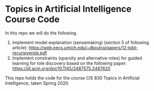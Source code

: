 # Topics in Artificial Intelligence Course Code

In this repo we will do the following.
1. Implement model explanation (sensemaking) (section 5 of following article): https://web.eecs.umich.edu/~dkoutra/papers/12-kdd-recursiverole.pdf
2. Implement constraints (sparsity and alternative roles) for guided learning for role discovery based on the following paper: https://dl.acm.org/doi/10.1145/2487575.2487620


This repo holds the code for the course CIS 830 Topics in Artificial Intelligence, taken Spring 2020. 
    
